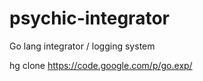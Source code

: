 psychic-integrator
==================

Go lang integrator / logging system

hg clone https://code.google.com/p/go.exp/
